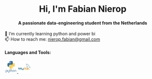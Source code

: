 <h1 align="center"> Hi, I'm Fabian Nierop </h1>
<h4 align="center"> A passionate data-engineering student from the Netherlands </h4>


🌱 I’m currently learning python and power bi   
📫 How to reach me: nierop.fabian@gmail.com

<h4 align="left">Languages and Tools:</h4>
<p align="left">
    <a href="https://www.python.org/" target="_blank"> <img src="https://raw.githubusercontent.com/devicons/devicon/master/icons/python/python-original-wordmark.svg" alt="python" width="40" height="40"> </a>
    <a href="https://www.mysql.com/" target="_blank"> <img src="https://raw.githubusercontent.com/devicons/devicon/master/icons/mysql/mysql-original-wordmark.svg" alt="mysql" width="40" height="40"/> </a> 

</p>